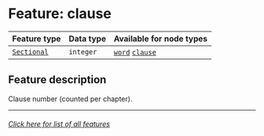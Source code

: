# Feature: clause

Feature type | Data type | Available for node types
---  | --- | --- 
[`Sectional`](home.md#Sectional-features) | `integer` | [`word`](wordnodefeatures.md#readme)  [`clause`](clausenodefeatures.md#readme)

## Feature description 

Clause number (counted per chapter).

---
###### [Click here for list of all features](home.md#readme)
